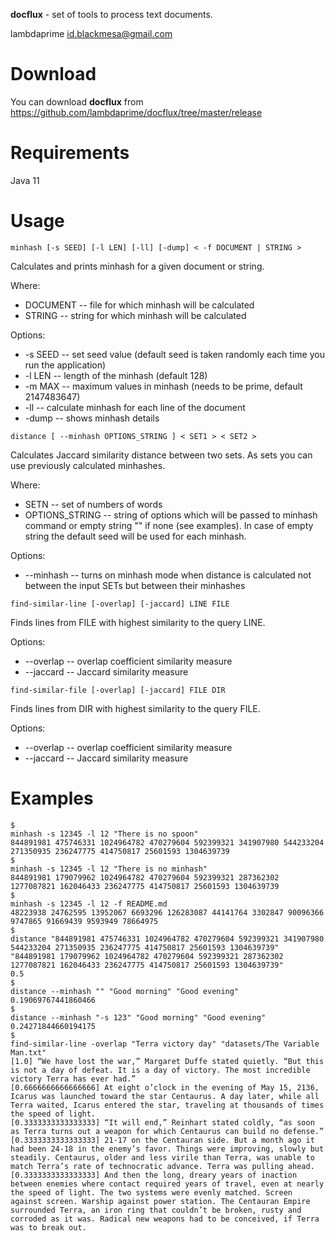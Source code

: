 **docflux** - set of tools to process text documents.

lambdaprime <id.blackmesa@gmail.com>

# Download

You can download **docflux** from https://github.com/lambdaprime/docflux/tree/master/release

# Requirements

Java 11

# Usage

```
minhash [-s SEED] [-l LEN] [-ll] [-dump] < -f DOCUMENT | STRING >
```

Calculates and prints minhash for a given document or string.

Where:

* DOCUMENT -- file for which minhash will be calculated
* STRING -- string for which minhash will be calculated

Options:

* -s SEED -- set seed value (default seed is taken randomly each time you run the application)
* -l LEN -- length of the minhash (default 128)
* -m MAX -- maximum values in minhash (needs to be prime, default 2147483647)
* -ll -- calculate minhash for each line of the document
* -dump -- shows minhash details

```
distance [ --minhash OPTIONS_STRING ] < SET1 > < SET2 >
```

Calculates Jaccard similarity distance between two sets. As sets you can use previously calculated minhashes.

Where:

* SETN -- set of numbers of words
* OPTIONS_STRING -- string of options which will be passed to minhash command or empty string "" if none (see examples). In case of empty string the default seed will be used for each minhash.

Options:

* --minhash -- turns on minhash mode when distance is calculated not between the input SETs but between their minhashes

```
find-similar-line [-overlap] [-jaccard] LINE FILE
```

Finds lines from FILE with highest similarity to the query LINE.

Options:

* --overlap -- overlap coefficient similarity measure
* --jaccard -- Jaccard similarity measure

```
find-similar-file [-overlap] [-jaccard] FILE DIR
```

Finds lines from DIR with highest similarity to the query FILE.

Options:

* --overlap -- overlap coefficient similarity measure
* --jaccard -- Jaccard similarity measure

# Examples

```
$
minhash -s 12345 -l 12 "There is no spoon"
844891981 475746331 1024964782 470279604 592399321 341907980 544233204 271350935 236247775 414750817 25601593 1304639739
$
minhash -s 12345 -l 12 "There is no minhash"
844891981 179079962 1024964782 470279604 592399321 287362302 1277087821 162046433 236247775 414750817 25601593 1304639739
$
minhash -s 12345 -l 12 -f README.md
48223938 24762595 13952067 6693296 126283087 44141764 3302847 90096366 9747865 91669439 9593949 78664975
$
distance "844891981 475746331 1024964782 470279604 592399321 341907980 544233204 271350935 236247775 414750817 25601593 1304639739" "844891981 179079962 1024964782 470279604 592399321 287362302 1277087821 162046433 236247775 414750817 25601593 1304639739"
0.5
$
distance --minhash "" "Good morning" "Good evening"
0.19069767441860466
$
distance --minhash "-s 123" "Good morning" "Good evening"
0.24271844660194175
$
find-similar-line -overlap "Terra victory day" "datasets/The Variable Man.txt"
[1.0] “We have lost the war,” Margaret Duffe stated quietly. “But this is not a day of defeat. It is a day of victory. The most incredible victory Terra has ever had.”
[0.6666666666666666] At eight o’clock in the evening of May 15, 2136, Icarus was launched toward the star Centaurus. A day later, while all Terra waited, Icarus entered the star, traveling at thousands of times the speed of light.
[0.3333333333333333] “It will end,” Reinhart stated coldly, “as soon as Terra turns out a weapon for which Centaurus can build no defense.”
[0.3333333333333333] 21-17 on the Centauran side. But a month ago it had been 24-18 in the enemy’s favor. Things were improving, slowly but steadily. Centaurus, older and less virile than Terra, was unable to match Terra’s rate of technocratic advance. Terra was pulling ahead.
[0.3333333333333333] And then the long, dreary years of inaction between enemies where contact required years of travel, even at nearly the speed of light. The two systems were evenly matched. Screen against screen. Warship against power station. The Centauran Empire surrounded Terra, an iron ring that couldn’t be broken, rusty and corroded as it was. Radical new weapons had to be conceived, if Terra was to break out.
```

